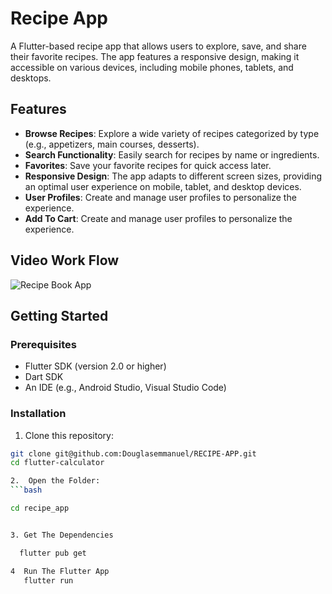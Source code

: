 # Recipe App

A Flutter-based recipe app that allows users to explore, save, and share their favorite recipes. The app features a responsive design, making it accessible on various devices, including mobile phones, tablets, and desktops.

## Features

- **Browse Recipes**: Explore a wide variety of recipes categorized by type (e.g., appetizers, main courses, desserts).
- **Search Functionality**: Easily search for recipes by name or ingredients.
- **Favorites**: Save your favorite recipes for quick access later.
- **Responsive Design**: The app adapts to different screen sizes, providing an optimal user experience on mobile, tablet, and desktop devices.
- **User  Profiles**: Create and manage user profiles to personalize the experience.
- **Add To Cart**: Create and manage user profiles to personalize the experience.

## Video Work Flow

![Recipe Book App](https://drive.google.com/file/d/1jKW3BI0i01A6coKk9YO3dL7n3ylaTraB/view?usp=sharing)


## Getting Started

### Prerequisites

- Flutter SDK (version 2.0 or higher)
- Dart SDK
- An IDE (e.g., Android Studio, Visual Studio Code)

### Installation

1. Clone this repository:

```bash
git clone git@github.com:Douglasemmanuel/RECIPE-APP.git
cd flutter-calculator

2.  Open the Folder:
```bash

cd recipe_app


3. Get The Dependencies

  flutter pub get

4  Run The Flutter App
   flutter run




